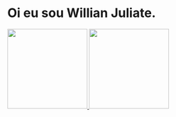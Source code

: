 # Oi eu sou Willian Juliate. 
<div align="Left">
  <a href="https://github.com/willianjuliate">
  <img height="180em" src="https://github-readme-stats.vercel.app/api?username=willianjuliate&show_icons=true&theme=tokyonight&include_all_commits=true&count_private=true"/>
  <img height="180em" src="https://github-readme-stats.vercel.app/api/top-langs/?username=willianjuliate&layout=compact&langs_count=7&theme=tokyonight"/>
</div>
